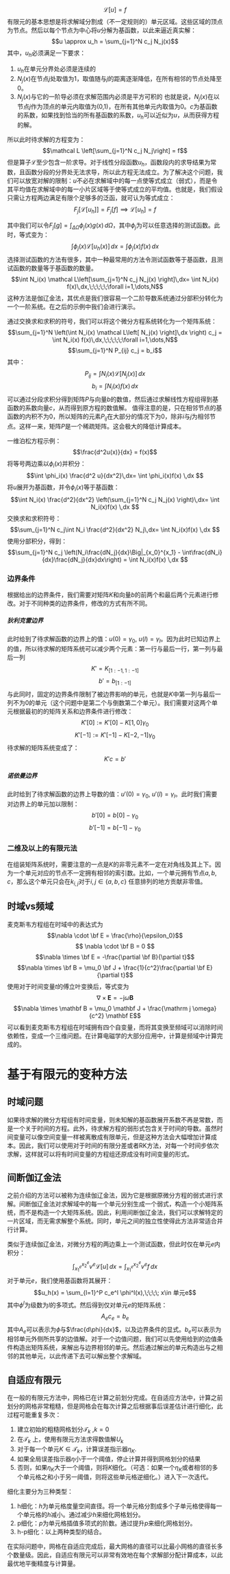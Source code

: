 $$\mathcal L [u] = f$$
有限元的基本思想是将求解域分割成（不一定规则的）单元区域。这些区域的顶点为节点。然后以每个节点为中心将$u$分解为基函数，以此来逼近真实解：
$$u \approx u_h = \sum_{j=1}^N c_j N_j(x)$$
其中，$u_h$必须满足一下要求：
1. $u_h$在单元分界处必须是连续的
2. $N_j(x)$在节点$j$处取值为1，取值随与$j$的距离逐渐降低，在所有相邻的节点处降至0。
3. $N_j(x)$与它的一阶导必须在求解范围内必须是平方可积的
也就是说，$N_j(x)$在以节点$j$作为顶点的单元内取值为(0,1)，在所有其他单元内取值为0。$c$为基函数的系数，如果找到恰当的所有基函数的系数，$u_h$可以近似为$u$，从而获得方程的解。

所以此时待求解的方程变为：
$$\mathcal L \left[\sum_{j=1}^N c_j N_j\right] = f$$
但是算子$\mathcal L$至少包含一阶求导。对于线性分段函数$u_h$，函数段内的求导结果为常数，且函数分段的分界处无法求导，所以此方程无法成立。为了解决这个问题，我们可以放宽对解的限制：$u$不必在求解域中的每一点使等式成立（弱式），而是令其平均值在求解域中的每一小片区域等于使等式成立的平均值。也就是，我们假设只需让方程两边满足有限个足够多的泛函，就可认为等式成立：
$$F_j\left[ \mathcal L [u_h] \right] = F_j[f] \implies \mathcal L [u_h]  = f$$

其中我们可以令$F_j[g] = \int_{\Delta \Omega} \phi_j(x) g(x) \,d\Omega$，其中$\phi_j$为可以任意选择的测试函数。此时，等式变为：
$$\int \phi_j(x)\mathcal L[u_h(x)]\,dx= \int \phi_j(x) f(x)\,dx$$
选择测试函数的方法有很多，其中一种最常用的方法令测试函数等于基函数，且测试函数的数量等于基函数的数量。
$$\int N_i(x) \mathcal L\left[\sum_{j=1}^N c_j N_j(x) \right]\,dx= \int N_i(x) f(x)\,dx,\;\;\;\;\;\forall i=1,\dots,N$$
这种方法是伽辽金法，其优点是我们很容易一个二阶导数系统通过分部积分转化为一个一阶系统。在之后的示例中我们会进行演示。

通过交换求和求积的符号，我们可以将这个微分方程系统转化为一个矩阵系统：
$$\sum_{j=1}^N  \left(\int N_i(x) \mathcal L\left[ N_j(x) \right]\,dx \right) c_j = \int N_i(x) f(x)\,dx,\;\;\;\;\;\forall i=1,\dots,N$$
$$\sum_{j=1}^N P_{ij} c_j = b_i$$
其中：
$$P_{ij}=\int N_i(x) \mathcal L\left[ N_j(x) \right]\,dx$$
$$b_i = \int N_i(x) f(x)\,dx$$
可以通过分段求积分得到矩阵$P$与向量$b$的数值，然后通过求解线性方程组得到基函数的系数向量$c$，从而得到原方程的数值解。
值得注意的是，只在相邻节点的基函数的内积不为0，所以矩阵的元素$P_{ij}$在大部分的情况下为0，除非$i$与$j$为相邻节点。这样一来，矩阵$P$是一个稀疏矩阵。这会极大的降低计算成本。

一维泊松方程示例：
$$\frac{d^2u(x)}{dx} = f(x)$$
将等号两边乘以$\phi_i(x)$并积分：
$$\int \phi_i(x) \frac{d^2 u}{dx^2}\,dx= \int \phi_i(x)f(x) \,dx   $$
将$u$展开为基函数，并令$\phi_i(x)$等于基函数：
$$\int N_i(x) \frac{d^2}{dx^2} \left(\sum_{j=1}^N c_j N_j(x) \right)\,dx= \int N_i(x)f(x) \,dx   $$
交换求和求积符号：
$$\sum_{j=1}^N c_j\int N_i \frac{d^2}{dx^2}  N_j\,dx= \int N_i(x)f(x) \,dx   $$
使用分部积分，得到：
$$\sum_{j=1}^N c_j \left(N_i\frac{dN_j}{dx}\Big|_{x_0}^{x_1}   - \int\frac{dN_i}{dx}\frac{dN_j}{dx}dx\right) = \int N_i(x)f(x) \,dx   $$

### 边界条件
根据给出的边界条件，我们需要对矩阵$K$和向量$b$的前两个和最后两个元素进行修改。对于不同种类的边界条件，修改的方式有所不同。

##### 狄利克雷边界
此时给到了待求解函数的边界上的值：$u(0)=\gamma_0$, $u(l)=\gamma_l$。因为此时已知边界上的值，所以待求解的矩阵系统可以减少两个元素：第一行与最后一行，第一列与最后一列
$$K'=K_{[1:-1,1:-1]}$$
$$b' = b_{[1:-1]}$$
与此同时，固定的边界条件限制了被边界影响的单元，也就是$K$中第一列与最后一列不为0的单元（这个问题中是第二个与倒数第二个单元）。我们需要对这两个单元根据最初的的矩阵关系和边界条件进行修改：
$$K'[0]:=K'[0]-K[1,0]\gamma_0$$
$$K'[-1]:=K'[-1]-K[-2,-1]\gamma_0$$
待求解的矩阵系统变成了：
$$K'c=b'$$

##### 诺依曼边界
此时给到了待求解函数的边界上导数的值：$u'(0)=\gamma_0$, $u'(l)=\gamma_l$。此时我们需要对边界上的单元加以限制：
$$b'[0]=b[0]-\gamma_0$$
$$b'[-1]=b[-1]-\gamma_0$$


### 二维及以上的有限元法

在组装矩阵系统时，需要注意的一点是$K$的非零元素不一定在对角线及其上下。因为一个单元对应的节点不一定拥有相邻的索引数。比如，一个单元拥有节点$a,b,c$，那么这个单元只会在$k_{i,j}$对于$i,j\in\{a,b,c\}$ 任意排列的地方贡献非零值。




## 时域vs频域
麦克斯韦方程组在时域中的表达式为
$$\nabla \cdot \bf E = \frac{\rho}{\epsilon_0}$$
$$ \nabla \cdot \bf B = 0 $$
$$\nabla \times \bf E = -\frac{\partial \bf B}{\partial t}$$
$$\nabla \times \bf B = \mu_0 \bf J + \frac{1}{c^2}\frac{\partial \bf E}{\partial t}$$
使用对于时间变量$t$的傅立叶变换后，等式变为
$$\nabla \times \mathbf{E} = -\mathrm j \omega \mathbf{B}$$
$$\nabla \times \mathbf B = \mu_0 \mathbf J + \frac{\mathrm j \omega}{c^2} \mathbf E$$
可以看到麦克斯韦方程组在时域拥有四个自变量，而将其变换至频域可以消除时间依赖性，变成一个三维问题。在计算电磁学的大部分应用中，计算是频域中计算完成的。




# 基于有限元的变种方法

## 时域问题
如果待求解的微分方程组有时间变量，则未知解的基函数展开系数不再是常数，而是一个关于时间的方程。此外，待求解方程的弱形式包含关于时间的导数。虽然时间变量可以像空间变量一样被离散成有限单元，但是这种方法会大幅增加计算成本。因此，我们可以使用对于时间的有限分差或者RK方法，对每一个时间步依次求解，这样就可以将有时间变量的方程组还原成没有时间变量的形式。


## 间断伽辽金法
之前介绍的方法可以被称为连续伽辽金法，因为它是根据原微分方程的弱式进行求解。间断伽辽金法对求解域中的每一个单元分别生成一个弱式，构造一个小矩阵系统，而不是构造一个大矩阵系统。因此，利用间断伽辽金法，我们可以求解特定的一片区域，而无需求解整个系统。同时，单元之间的独立性使得此方法非常适合并行计算。

类似于连续伽辽金法，对微分方程的两边乘上一个测试函数，但此时仅在单元$e$内积分：
$$\int_{x_1^e}^{x_2^e} v^e\mathcal L [u] \,dx= \int_{x_1^e}^{x_2^e} v^ef \,dx$$
对于单元$e$，我们使用基函数将其展开：
$$u_h(x) = \sum_{l=1}^P c_e^l \phi^l(x),\;\;\;\; x\in 单元e$$
其中$\phi^l$为级数为$l$的多项式。然后得到仅对单元$e$的矩阵系统：
$$A_ec_e=b_e$$
其中$A_e$可以表示为$\phi$与$\frac{d\phi}{dx}$，以及边界条件的显式。$b_e$可以表示为相邻单元外侧所共享的边值解。对于一个边值问题，我们可以先使用给到的边值条件构造出矩阵系统，来解出与边界相邻的单元。然后通过解出的单元构造出与之相邻的其他单元，以此传递下去可以解出整个求解域。



## 自适应有限元 
在一般的有限元方法中，网格已在计算之前划分完成。在自适应方法中，计算之前划分的网格非常粗糙，但是网格会在每次计算之后根据事后误差估计进行细化，此过程可能重复多次：
1. 建立初始的粗糙网格划分$\mathcal T_k$ ,$k=0$
2. 在$\mathcal T_k$ 上，使用有限元方法求得数值解$U_k$
3. 对于每一个单元$K\in\mathcal T_k$，计算误差指示器$\eta_K$.
4. 如果全局误差指示器$\eta$小于一个阈值，停止计算并得到网格划分的结果
5. 否则，如果$\eta_K$大于一个阈值，则将$K$细化。（可选：如果一个$\eta_K$或者相邻的多个单元格之和小于另一阈值，则将这些单元格逆细化。）进入下一次迭代。


细化主要分为三种类型：
1. h细化：$h$为单元格度量空间直径。将一个单元格分割成多个子单元格使得每一个单元格的$h$减小。通过减少$h$来细化网格划分。
2. p细化：$p$为单元格插值多项式的阶数。通过提升$p$来细化网格划分。
3. h-p细化：以上两种类型的结合。


在实际问题中，网格在自适应完成后，最大网格的直径可以比最小网格的直径长多个数量级。因此，自适应有限元可以非常有效地在每个求解部分配计算成本，以此最优地平衡精度与计算量。